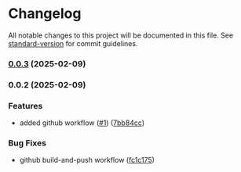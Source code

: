 # Changelog

All notable changes to this project will be documented in this file. See [standard-version](https://github.com/conventional-changelog/standard-version) for commit guidelines.

### [0.0.3](https://github.com/MapColonies/geocoding-mock-services/compare/v0.0.2...v0.0.3) (2025-02-09)

### 0.0.2 (2025-02-09)


### Features

* added github workflow ([#1](https://github.com/MapColonies/geocoding-mock-services/issues/1)) ([7bb84cc](https://github.com/MapColonies/geocoding-mock-services/commit/7bb84ccf0665a091ee5e2cf751c14942343eb8c7))


### Bug Fixes

* github build-and-push workflow ([fc1c175](https://github.com/MapColonies/geocoding-mock-services/commit/fc1c175f77ef5ae52e2b202d4d191e8924da669f))
